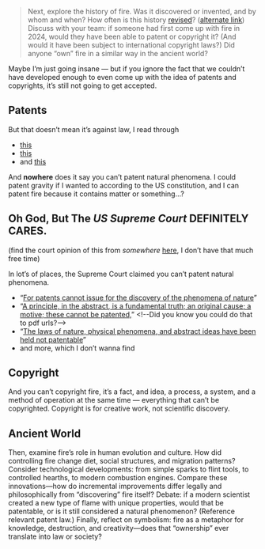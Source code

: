 > Next, explore the history of fire. Was it discovered or invented, and by whom and when? How often is this history [revised](https://www.history.com/news/human-ancestors-tamed-fire-earlier-than-thought)? ([alternate link](https://archive.is/a8cjb)) Discuss with your team: if someone had first come up with fire in 2024, would they have been able to patent or copyright it? (And would it have been subject to international copyright laws?) Did anyone “own” fire in a similar way in the ancient world?

Maybe I’m just going insane — but if you ignore the fact that we couldn’t have developed enough to even come up with the idea of patents and copyrights, it’s still not going to get accepted.

## Patents

But that doesn’t mean it’s against law, I read through

 - [this](https://www.govinfo.gov/content/pkg/USCODE-2011-title35/html/USCODE-2011-title35-partII-chap10-sec101.htm)
 - [this](https://www.govinfo.gov/content/pkg/USCODE-2011-title35/html/USCODE-2011-title35-partII-chap10-sec102.htm)
 - and [this](https://www.govinfo.gov/content/pkg/USCODE-2011-title35/html/USCODE-2011-title35-partII-chap10-sec103.htm)

And **nowhere** does it say you can’t patent natural phenomena. I could patent gravity if I wanted to according to the US constitution, and I can patent fire because it contains matter or something...?

## Oh God, But The ***US Supreme Court* DEFINITELY CARES**.

(find the court opinion of this from *somewhere* [here](https://www.supremecourt.gov/opinions/slipopinion/24), I don’t have that much free time)

In lot’s of places, the Supreme Court claimed you can’t patent natural phenomena.

 - “[For patents cannot issue for the discovery of the phenomena of nature](https://www.law.cornell.edu/supremecourt/text/333/127#p4)”
 - “[A principle, in the abstract, is a fundamental truth; an original cause; a motive; these cannot be patented,](https://tile.loc.gov/storage-services/service/ll/usrep/usrep055/usrep055156/usrep055156.pdf#page=**20**)” <!--Did you know you could do that to pdf urls?-->
 - “[The laws of nature, physical phenomena, and abstract ideas have been held not patentable](https://tile.loc.gov/storage-services/service/ll/usrep/usrep447/usrep447303/usrep447303.pdf#page=7)”
 - and more, which I don’t wanna find


## Copyright

And you can’t copyright fire, it’s a fact, and idea, a process, a system, and a method of operation at the same time — everything that can’t be copyrighted. Copyright is for creative work, not scientific discovery.

## Ancient World

Then, examine fire’s role in human evolution and culture. How did controlling fire change diet, social structures, and migration patterns? Consider technological developments: from simple sparks to flint tools, to controlled hearths, to modern combustion engines. Compare these innovations—how do incremental improvements differ legally and philosophically from “discovering” fire itself? Debate: if a modern scientist created a new type of flame with unique properties, would that be patentable, or is it still considered a natural phenomenon? (Reference relevant patent law.) Finally, reflect on symbolism: fire as a metaphor for knowledge, destruction, and creativity—does that “ownership” ever translate into law or society?

